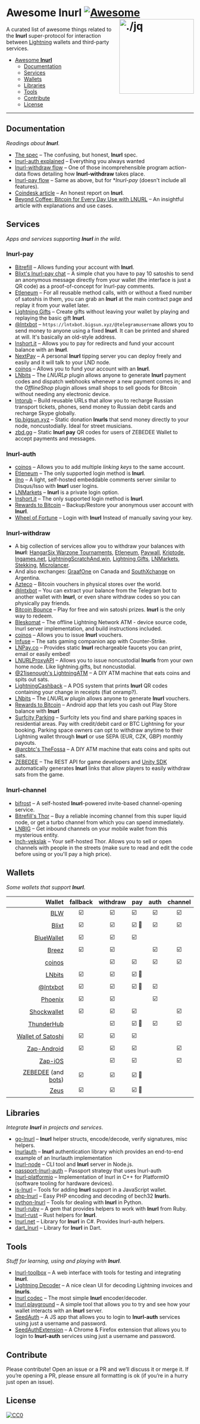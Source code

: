 Awesome lnurl [![Awesome](https://cdn.rawgit.com/sindresorhus/awesome/d7305f38d29fed78fa85652e3a63e154dd8e8829/media/badge.svg)](https://github.com/sindresorhus/awesome) <img src="https://i.imgur.com/wNtVhj3.png" width="200" align="right" alt="./jq">
========================================================================

A curated list of awesome things related to the **lnurl** super-protocol for interaction between [Lightning](https://github.com/lightningnetwork/lightning-rfc) wallets and third-party services.

* [Awesome **lnurl**](#awesome-lnurl)
  * [Documentation](#documentation)
  * [Services](#services)
  * [Wallets](#wallets)
  * [Libraries](#libraries)
  * [Tools](#tools)
  * [Contribute](#contribute)
  * [License](#license)

----


Documentation
------------------------------------------------------------------------

_Readings about **lnurl**_.

* [The spec](https://github.com/btcontract/lnurl-rfc) &ndash; The confusing, but honest, **lnurl** spec.
* [lnurl-auth explained](https://xn--57h.bigsun.xyz/lnurl-auth.html) &ndash; Everything you always wanted
* [lnurl-withdraw flow](https://⚡️.bigsun.xyz/lnurl-withdraw-flow.txt) &ndash; One of those incomprehensible program action-data flows detailing how **lnurl-withdraw** takes place.
* [lnurl-pay flow](https://⚡️.bigsun.xyz/lnurl-pay-flow.txt) &ndash; Same as above, but for **lnurl-pay* (doesn't include all features).
* [Coindesk article](https://www.coindesk.com/bitcoin-wallets-are-adopting-this-tech-to-simplify-lightning-payments) &ndash; An honest report on **lnurl**.
* [Beyond Coffee: Bitcoin for Every Day Use with LNURL](https://degreesofzero.com/article/beyond-coffee-bitcoin-for-every-day-use-with-lnurl.html) &ndash; An insightful article with explanations and use cases.


Services
------------------------------------------------------------------------

_Apps and services supporting **lnurl** in the wild_.

### lnurl-pay

* [Bitrefill](https://bitrefill.com/) &ndash; Allows funding your account with **lnurl**.
* [Blixt's lnurl-pay chat](https://chat.blixtwallet.com/) &ndash; A simple chat you have to pay 10 satoshis to send an anonymous message directly from your wallet (the interface is just a QR code) as a proof-of-concept for lnurl-pay comments.
* [Etleneum](https://etleneum.com/) &ndash; For all reusable method calls, with or without a fixed number of satoshis in them, you can grab an **lnurl** at the main contract page and replay it from your wallet later.
* [Lightning Gifts](https://lightning.gifts/) &ndash; Create gifts without leaving your wallet by playing and replaying the basic gift **lnurl**.
* [@lntxbot](https://t.me/lntxbot) &ndash; `https://lntxbot.bigsun.xyz/@telegramusername` allows you to send money to anyone using a fixed **lnurl**. It can be printed and shared at will. It's basically an old-style address.
* [lnshort.it](https://lnshort.it/) &ndash; Allows you to pay for redirects and fund your account balance with an **lnurl**.
* [NextPay](https://github.com/apotdevin/NextPay) &ndash; A personal **lnurl** tipping server you can deploy freely and easily and it will talk to your LND node.
* [coinos](https://coinos.io/) &ndash; Allows you to fund your account with an **lnurl**.
* [LNbits](https://lnbits.org/) &ndash; The _LNURLp_ plugin allows anyone to generate **lnurl** payment codes and dispatch webhooks whenever a new payment comes in; and the _OfflineShop_ plugin allows small shops to sell goods for Bitcoin without needing any electronic device.
* [lntorub](https://vds.sw4me.com/rulnurl/)	&ndash; Build reusable URLs that allow you to recharge Russian transport tickets, phones, send money to Russian debit cards and recharge Skype globally.
* [tip.bigsun.xyz](https://tip.bigsun.xyz) &ndash; Static donation **lnurls** that send money directly to your node, noncustodially. Ideal for street musicians.
* [zbd.gg](https://zbd.gg/) &ndash; Static **lnurl pay** QR codes for users of ZEBEDEE Wallet to accept payments and messages.

### lnurl-auth

* [coinos](https://coinos.io/) &ndash; Allows you to add multiple _linking keys_ to the same account.
* [Etleneum](https://etleneum.com/) &ndash; The only supported login method is **lnurl**.
* [ilno](https://github.com/fiatjaf/ilno) &ndash; A light, self-hosted embeddable comments server similar to Disqus/Isso with **lnurl** user logins.
* [LNMarkets](https://lnmarkets.com/) &ndash; **lnurl** is a private login option.
* [lnshort.it](https://lnshort.it/) &ndash; The only supported login method is **lnurl**.
* [Rewards to Bitcoin](https://play.google.com/store/apps/details?id=com.pseudozach.rewardstobitcoin) &ndash; Backup/Restore your anonymous user account with **lnurl**.
* [Wheel of Fortune](https://fortune.lngames.net) &ndash; Login with **lnurl** Instead of manually saving your key.

### lnurl-withdraw

* A big collection of services allow you to withdraw your balances with **lnurl**: [HangarSix Warzone Tournaments](https://www.hangarsixgaming.com/), [Etleneum](https://etleneum.com/), [Paywall](https://paywall.link), [Kriptode](https://kriptode.com/), [lngames.net](https://lngames.net/), [LightningScratchAnd.win](https://lightningscratchand.win/), [Lightning Gifts](https://lightning.gifts/), [LNMarkets](https://lnmarkets.com/), [Stekking](https://stekking.com), [Microlancer](https://microlancer.io/).
* And also exchanges: [GraafOne](https://www.graaf.one/) on Canada and [SouthXchange](https://www.southxchange.com/) on Argentina.
* [Azteco](https://azte.co/) &ndash; Bitcoin vouchers in physical stores over the world.
* [@lntxbot](https://t.me/lntxbot) &ndash; You can extract your balance from the Telegram bot to another wallet with **lnurl**, or even share withdraw codes so you can physically pay friends.
* [Bitcoin Bounce](https://thndr.games/) &ndash; Play for free and win satoshi prizes. **lnurl** is the only way to redeem.
* [Bleskomat](https://github.com/samotari/bleskomat) &ndash; The offline Lightning Network ATM - device source code, lnurl server implementation, and build instructions included.
* [coinos](https://coinos.io/) &ndash; Allows you to issue **lnurl** vouchers.
* [Infuse](https://zebedee.io/infuse/) &ndash; The sats gaming companion app with Counter-Strike.
* [LNPay.co](https://lnpay.co) &ndash; Provides static **lnurl** rechargeable faucets you can print, email or easily embed!
* [LNURLProxyAPI](https://github.com/21isenough/LNURLProxyAPI) &ndash; Allows you to issue noncustodial **lnurls** from your own home node. Like lightning.gifts, but noncustodial.
* [@21isenough's LightningATM](https://twitter.com/21isenough/status/1194963700110770176) &ndash; A DIY ATM machine that eats coins and spits out sats.
* [LightningCashback](https://twitter.com/21isenough/status/1193631492603293698) &ndash; A POS system that prints **lnurl** QR codes containing your change in receipts (fiat onramp?).
* [LNbits](https://lnbits.org/) &ndash; The _LNURLw_ plugin allows anyone to generate **lnurl** vouchers.
* [Rewards to Bitcoin](https://play.google.com/store/apps/details?id=com.pseudozach.rewardstobitcoin) &ndash; Android app that lets you cash out Play Store balance with **lnurl**
* [Surfcity Parking](https://surfcity.app/) &ndash; Surfcity lets you find and share parking spaces in residential areas. Pay with credit/debit card or BTC Lightning for your booking. Parking space owners can opt to withdraw anytime to their Lightning wallet through **lnurl** or use SEPA (EUR, CZK, GBP) monthly payouts.
* [@arcbtc's TheFossa](https://twitter.com/BTCSocialist/status/1176206194333147136) &ndash; A DIY ATM machine that eats coins and spits out sats.
* [ZEBEDEE](https://documentation.zebedee.io/) &ndash; The REST API for game developers and [Unity SDK](https://github.com/zebedeeio/unity-sdk) automatically generates **lnurl** links that allow players to easily withdraw sats from the game.

### lnurl-channel

* [bifrost](https://github.com/takinbo/bifrost) &ndash; A self-hosted **lnurl**-powered invite-based channel-opening service.
* [Bitrefill's Thor](https://www.bitrefill.com/thor) &ndash; Buy a reliable incoming channel from this super liquid node, or get a turbo channel from which you can spend immediately.
* [LNBIG](https://lnbig.com/) &ndash; Get inbound channels on your mobile wallet from this mysterious entity.
* [lnch-vekslak](https://github.com/Kixunil/lnch-vekslak) &ndash; Your self-hosted Thor. Allows you to sell or open channels with people in the streets (make sure to read and edit the code before using or you'll pay a high price).


Wallets
------------------------------------------------------------------------

_Some wallets that support **lnurl**_.

| Wallet                                                            | fallback  | withdraw | pay   | auth  | channel |
| ---:                                                              | :---:     | :---:    | :---  | :---: | :---:   |
| [BLW](https://lightning-wallet.com/)                              | ☑️         | ☑️        | ☑️     | ☑️     | ☑️       |
| [Blixt](https://github.com/hsjoberg/blixt-wallet)                 | ☑️         | ☑️        | ☑️ 💬  | ☑️     | ☑️       |
| [BlueWallet](https://bluewallet.io/)                              | ☑️         | ☑️        | ☑️     |       |         |
| [Breez](https://breez.technology/)                                | ☑️         | ☑️        |       | ☑️     | ☑️       |
| [coinos](https://coinos.io/)                                      |           | ☑️        | ☑️     | ☑️     | ☑️       |
| [LNbits](https://lnbits.org/)                                     | ☑️         | ☑️        | ☑️ 💬  |       |         |
| [@lntxbot](https://t.me/lntxbot)                                  | ☑️         | ☑️        | ☑️ 💬  | ☑️     |         |
| [Phoenix](https://phoenix.acinq.co/)                              | ☑️         | ☑️        |       | ☑️     |         |
| [Shockwallet](https://shockwallet.app/)                           | ☑️         | ☑️        | ☑️     |       | ☑️       |
| [ThunderHub](https://github.com/apotdevin/thunderhub)             |           | ☑️        | ☑️ 💬  | ☑️     | ☑️       |
| [Wallet of Satoshi](https://www.walletofsatoshi.com/)             | ☑️         | ☑️        | ☑️     |       |         |
| [Zap-Android](https://www.zaphq.io/)                              | ☑️         | ☑️        | ☑️     |       | ☑️       |
| [Zap-iOS](https://www.zaphq.io/)                                  |           | ☑️        | ☑️     |       | ☑️       |
| [ZEBEDEE](https://zbd.gg) (and [bots](https://zebedee.io/bots/))  | ☑️         | ☑️        | ☑️ 💬  |       |         |
| [Zeus](https://github.com/ZeusLN/zeus)                            | ☑️         | ☑️        | ☑️ 💬  |       |         |


Libraries
------------------------------------------------------------------------

_Integrate **lnurl** in projects and services_.

* [go-lnurl](https://github.com/fiatjaf/go-lnurl) &ndash; **lnurl** helper structs, encode/decode, verify signatures, misc helpers.
* [lnurlauth](https://github.com/xplorfin/lnurlauth) &ndash; **lnurl** authentication library which provides an end-to-end example of an lnurlauth implementation
* [lnurl-node](https://github.com/chill117/lnurl-node) &ndash; CLI tool and **lnurl** server in Node.js.
* [passport-lnurl-auth](https://github.com/chill117/passport-lnurl-auth) &ndash; Passport strategy that uses lnurl-auth
* [lnurl-platformio](https://github.com/chill117/lnurl-platformio) &ndash; Implementation of lnurl in C++ for PlatformIO (software tooling for hardware devices).
* [js-lnurl](https://github.com/fiatjaf/js-lnurl) &ndash; Tools for adding **lnurl** support in a JavaScript wallet.
* [php-lnurl](https://github.com/tkijewski/php-lnurl) &ndash; Easy PHP encoding and decoding of bech32 **lnurl**s.
* [python-lnurl](https://github.com/python-ln/lnurl) &ndash; Tools for dealing with **lnurl** in Python.
* [lnurl-ruby](https://github.com/bumi/lnurl-ruby) &ndash; A gem that provides helpers to work with **lnurl** from Ruby.
* [lnurl-rust](https://github.com/edouardparis/rust-lnurl) &ndash; Rust helpers for **lnurl**.
* [lnurl.net](https://github.com/Horndev/lnurl.net) &ndash; Library for **lnurl** in C#. Provides lnurl-auth helpers.
* [dart_lnurl](https://github.com/bottlepay/dart_lnurl) &ndash; Library for **lnurl** in Dart.


Tools
------------------------------------------------------------------------

_Stuff for learning, using and playing with **lnurl**_.

* [lnurl-toolbox](https://lnurl-toolbox.degreesofzero.com/) &ndash; A web interface with tools for testing and integrating **lnurl**.
* [Lightning Decoder](https://lightningdecoder.com/) &ndash; A nice clean UI for decoding Lightning invoices and **lnurls**.
* [lnurl codec](https://lnurl.bigsun.xyz/codec) &ndash; The most simple **lnurl** encoder/decoder.
* [lnurl playground](https://lnurl.bigsun.xyz/) &ndash; A simple tool that allows you to try and see how your wallet interacts with an **lnurl** server.
* [SeedAuth](https://seedauth.etleneum.com/) &ndash; A JS app that allows you to login to **lnurl-auth** services using just a username and password.
* [SeedAuthExtension](https://github.com/pseudozach/seedauthextension) &ndash; A Chrome & Firefox extension that allows you to login to **lnurl-auth** services using just a username and password.

Contribute
------------------------------------------------------------------------

Please contribute! Open an issue or a PR and we’ll discuss it or merge it. If
you’re opening a PR, please ensure all formatting is ok (if you’re in a hurry
just open an issue).


License
------------------------------------------------------------------------

[![CC0](https://licensebuttons.net/p/zero/1.0/88x31.png)](https://creativecommons.org/publicdomain/zero/1.0/)

